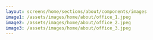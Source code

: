 ```yaml
---
layout: screens/home/sections/about/components/images
image1: /assets/images/home/about/office_1.jpeg
image2: /assets/images/home/about/office_2.jpeg
image3: /assets/images/home/about/office_3.jpeg
---
```

